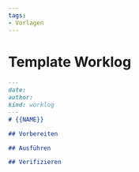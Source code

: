 ```yaml
---
tags:
- Vorlagen
---
```

# Template Worklog

```markdown
---
date:
author:
kind: worklog
---
# {{NAME}}

## Vorbereiten

## Ausführen

## Verifizieren

```